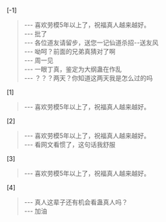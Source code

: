 
[-1] 
>--- 喜欢劳模5年以上了，祝福真人越来越好。<br>
>--- 批了<br>
>--- 各位道友请留步，送您一记仙道杀招--送友风<br>
>--- 呦呵？前面的兄弟真猜对了啊<br>
>--- 周一见<br>
>--- 一眼丁真，鉴定为大纲蛊在作乱<br>
>--- ？？？两天？你知道这两天我是怎么过的吗<br>

[1] 
>--- 喜欢劳模5年以上了，祝福真人越来越好。<br>

[2] 
>--- 喜欢劳模5年以上了，祝福真人越来越好。<br>
>--- 看网文看惯了，这句话我舒服<br>

[3] 
>--- 喜欢劳模5年以上了，祝福真人越来越好。<br>

[4] 
>--- 真人这辈子还有机会看蛊真人吗？<br>
>--- 加油<br>
